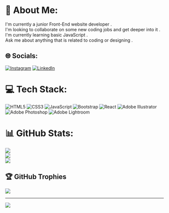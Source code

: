 # 💫 About Me:
I'm currently a junior Front-End website developer .<br>I'm looking to collaborate on some new coding jobs and get deeper into it . <br>I'm currently learning basic JavaScript .<br>Ask me about anything that is related to coding or designing .


## 🌐 Socials:
[![Instagram](https://img.shields.io/badge/Instagram-%23E4405F.svg?logo=Instagram&logoColor=white)](https://instagram.com/mag_nez_) [![LinkedIn](https://img.shields.io/badge/LinkedIn-%230077B5.svg?logo=linkedin&logoColor=white)](https://linkedin.com/in/xmagnezx) 

# 💻 Tech Stack:
![HTML5](https://img.shields.io/badge/html5-%23E34F26.svg?style=for-the-badge&logo=html5&logoColor=white) ![CSS3](https://img.shields.io/badge/css3-%231572B6.svg?style=for-the-badge&logo=css3&logoColor=white) ![JavaScript](https://img.shields.io/badge/javascript-%23323330.svg?style=for-the-badge&logo=javascript&logoColor=%23F7DF1E) ![Bootstrap](https://img.shields.io/badge/bootstrap-%23563D7C.svg?style=for-the-badge&logo=bootstrap&logoColor=white) ![React](https://img.shields.io/badge/react-%2320232a.svg?style=for-the-badge&logo=react&logoColor=%2361DAFB) ![Adobe Illustrator](https://img.shields.io/badge/adobeillustrator-%23FF9A00.svg?style=for-the-badge&logo=adobeillustrator&logoColor=white) ![Adobe Photoshop](https://img.shields.io/badge/adobephotoshop-%2331A8FF.svg?style=for-the-badge&logo=adobephotoshop&logoColor=white) ![Adobe Lightroom](https://img.shields.io/badge/Adobe%20Lightroom-31A8FF.svg?style=for-the-badge&logo=Adobe%20Lightroom&logoColor=white)
# 📊 GitHub Stats:
![](https://github-readme-stats.vercel.app/api?username=xMaGNeZx&theme=dark&hide_border=false&include_all_commits=true&count_private=true)<br/>
![](https://github-readme-streak-stats.herokuapp.com/?user=xMaGNeZx&theme=dark&hide_border=false)<br/>
![](https://github-readme-stats.vercel.app/api/top-langs/?username=xMaGNeZx&theme=dark&hide_border=false&include_all_commits=true&count_private=true&layout=compact)

## 🏆 GitHub Trophies
![](https://github-profile-trophy.vercel.app/?username=xMaGNeZx&theme=radical&no-frame=false&no-bg=false&margin-w=4)

---
[![](https://visitcount.itsvg.in/api?id=xMaGNeZx&icon=0&color=0)](https://visitcount.itsvg.in)
